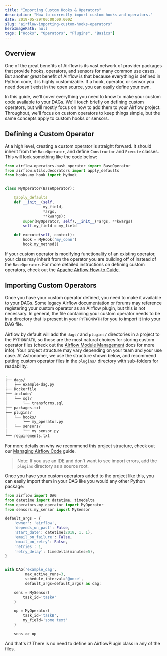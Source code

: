 ```yaml
---
title: "Importing Custom Hooks & Operators"
description: "How to correctly import custom hooks and operators."
date: 2019-05-29T00:00:00.000Z
slug: "airflow-importing-custom-hooks-operators"
heroImagePath: null
tags: ["Hooks", "Operators", "Plugins", "Basics"]
---
```


## Overview

One of the great benefits of Airflow is its vast network of provider packages that provide hooks, operators, and sensors for many common use cases. But another great benefit of Airflow is that because everything is defined in Python code, it is highly customizable. If a hook, operator, or sensor you need doesn't exist in the open source, you can easily define your own. 

In this guide, we'll cover everything you need to know to make your custom code available to your DAGs. We'll touch briefly on defining custom operators, but will mostly focus on how to add them to your Airflow project. Throughout, we'll focus on custom operators to keep things simple, but the same concepts apply to custom hooks or sensors.

## Defining a Custom Operator

At a high level, creating a custom operator is straight forward. It should inherit from the `BaseOperator`, and define `Constructor` and `Execute` classes. This will look something like the code below:

```python
from airflow.operators.bash_operator import BaseOperator
from airflow.utils.decorators import apply_defaults
from hooks.my_hook import MyHook


class MyOperator(BaseOperator):

    @apply_defaults
    def __init__(self,
                 my_field,
                 *args,
                 **kwargs):
        super(MyOperator, self).__init__(*args, **kwargs)
        self.my_field = my_field

    def execute(self, context):
        hook = MyHook('my_conn')
        hook.my_method()
```

If your custom operator is modifying functionality of an existing operator, your class may inherit from the operator you are building off of instead of the `BaseOperator`. For more detailed instructions on defining custom operators, check out the [Apache Airflow How-to Guide](https://airflow.apache.org/docs/apache-airflow/stable/howto/custom-operator.html).

## Importing Custom Operators

Once you have your custom operator defined, you need to make it available to your DAGs. Some legacy Airflow documentation or forums may reference registering your custom operator as an Airflow plugin, but this is not necessary. In general, the file containing your custom operator needs to be in a directory that is present in your `PYTHONPATH` for you to import it into your DAG file.

Airflow by default will add the `dags/` and `plugins/` directories in a project to the `PYTHONPATH`, so those are the most natural choices for storing custom operator files (check out the [Airflow Module Management](https://airflow.apache.org/docs/apache-airflow/stable/modules_management.html) docs for more info). Your project structure may vary depending on your team and your use case. At Astronomer, we use the structure shown below, and recommend putting custom operator files in the `plugins/` directory with sub-folders for readability.

```bash
.
├── dags/                    
│   ├── example-dag.py
├── Dockerfile                  
├── include/                 
│   └── sql/
│       └── transforms.sql
├── packages.txt     
├── plugins/             
│   └── hooks/
│       └── my_operator.py
│   └── sensors/
│       └── my_sensor.py
└── requirements.txt    
```

For more details on why we recommend this project structure, check out our [Managing Airflow Code](https://www.astronomer.io/guides/managing-airflow-code) guide.

> Note: If you use an IDE and don't want to see import errors, add the `plugins` directory as a source root.

Once you have your custom operators added to the project like this, you can easily import them in your DAG like you would any other Python package:

```python
from airflow import DAG
from datetime import datetime, timedelta
from operators.my_operator import MyOperator
from sensors.my_sensor import MySensor

default_args = {
	'owner': 'airflow',
	'depends_on_past': False,
	'start_date': datetime(2018, 1, 1),
	'email_on_failure': False,
	'email_on_retry': False,
	'retries': 1,
	'retry_delay': timedelta(minutes=5),
}


with DAG('example_dag',
		 max_active_runs=3,
		 schedule_interval='@once',
		 default_args=default_args) as dag:

	sens = MySensor(
		task_id='taskA'
	)

	op = MyOperator(
		task_id='taskB',
		my_field='some text'
	)

	sens >> op
```

And that's it! There is no need to define an AirflowPlugin class in any of the files.

